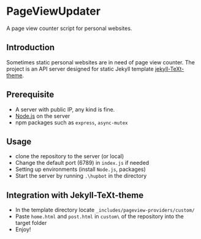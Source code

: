 # PageViewUpdater
A page view counter script for personal websites.

## Introduction
Sometimes static personal websites are in need of page view counter. The project is an API server designed for static Jekyll template [jekyll-TeXt-theme](https://github.com/kitian616/jekyll-TeXt-theme/tree/9e6bc41f19a6cb0f6a27ab68f4f5dfe4e954b13e).

## Prerequisite
- A server with public IP, any kind is fine.
- [Node.js](https://nodejs.org/en/) on the server
- npm packages such as `express`, `async-mutex`

## Usage
- clone the repository to the server (or local)
- Change the default port (6789) in `index.js` if needed
- Setting up environments (install `Node.js`, packages)
- Start the server by running `.\hupbot` in the directory

## Integration with Jekyll-TeXt-theme
- In the template directory locate `_includes/pageview-providers/custom/`
- Paste `home.html` and `post.html` in `custom\` of the repository into the target folder
- Enjoy!
